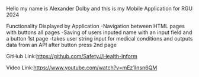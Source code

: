 Hello my name is Alexander Dolby and this is my Mobile Application for RGU 2024


Functionality Displayed by Application
-Navigation between HTML pages with buttons all pages
-Saving of users inputed name with an input field and a button 1st page
-takes user string input for medical conditions and outputs data from an API after button press 2nd page

GitHub Link:https://github.com/SafetyJ/Health-Inform

Video Link:https://www.youtube.com/watch?v=mEz1Insn6QM